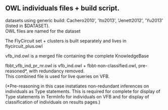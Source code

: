 ## OWL individuals files + build script.

datasets using generic build: Cachero2010', 'Ito2013', 'Jenett2012', 'Yu2013'  (listed in $DATASET).  
OWL files are named for the dataset

The FlyCircuit set + clusters is built separately and lives in flycircuit_plus.owl

vfb_ind.owl is a merged file containing the complete KnowledgeBase

fbbt\_vfb\_ind\_pr\_nr.owl is vfb\_ind.owl + fbbt-non-classified.owl, pre-reasoned*, with redundancy removed.  
This combined file is used for live queries on VFB.

(*Pre-reasoning in this case instatiates non-redundant inferences on individuals as Type statements. This is required for complete for display of Type statements in TermInfo for individuals on VFB and for display of classification of individuals on results pages.)
